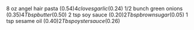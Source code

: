 8 oz angel hair pasta ($0.54)
4 cloves garlic ($0.24)
1/2 bunch green onions ($0.35)
4 Tbsp butter ($0.50)
2 tsp soy sauce ($0.20)
2 Tbsp brown sugar ($0.05)
1 tsp sesame oil ($0.40)
2 Tbsp oyster sauce ($0.26)

